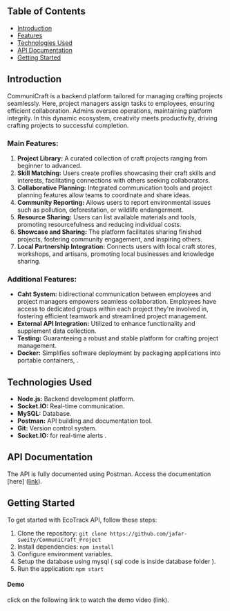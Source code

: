 ## Table of Contents

- [Introduction](#introduction)
- [Features](#features)
- [Technologies Used](#technologies-used)
- [API Documentation](#api-documentation)
- [Getting Started](#getting-started)


## Introduction

CommuniCraft is a backend platform tailored for managing crafting projects seamlessly. Here, project managers assign tasks to employees, ensuring efficient collaboration. Admins oversee operations, maintaining platform integrity. In this dynamic ecosystem, creativity meets productivity, driving crafting projects to successful completion.


### Main Features:

1. **Project Library:** A curated collection of craft projects ranging from beginner to
advanced.
2. **Skill Matching:** Users create profiles showcasing their craft skills and interests,
facilitating connections with others seeking collaborators.
3. **Collaborative Planning:** Integrated communication tools and project planning features
allow teams to coordinate and share ideas.
4. **Community Reporting:** Allows users to report environmental issues such as pollution, deforestation, or wildlife endangerment.
5. **Resource Sharing:** Users can list available materials and tools, promoting
resourcefulness and reducing individual costs.
6. **Showcase and Sharing:** The platform facilitates sharing finished projects, fostering
community engagement, and inspiring others.
7. **Local Partnership Integration:** Connects users with local craft stores, workshops, and
artisans, promoting local businesses and knowledge sharing.


### Additional Features:

- **Caht System:** bidirectional communication between employees and project managers empowers seamless collaboration. Employees have access to dedicated groups within each project they're involved in, fostering efficient teamwork and streamlined project management.
- **External API Integration:** Utilized to enhance functionality and supplement data collection.
- **Testing:** Guaranteeing a robust and stable platform for crafting project management.
- **Docker:** Simplifies software deployment by packaging applications into portable containers, .

## Technologies Used

- **Node.js:** Backend development platform.
- **Socket.IO:** Real-time communication.
- **MySQL:** Database.
- **Postman:** API building and documentation tool.
- **Git:** Version control system.
- **Socket.IO:** for real-time alerts .


## API Documentation

The API is fully documented using Postman. Access the documentation [here] ([link](https://documenter.getpostman.com/view/24747664/2sA35D4Nsw)).

## Getting Started

To get started with EcoTrack API, follow these steps:

1. Clone the repository: `git clone https://github.com/jafar-sweity/CommuniCraft_Project` 
2. Install dependencies: `npm install`
3. Configure environment variables.
4. Setup the database using mysql ( sql code is inside database folder ).
5. Run the application: `npm start`

#### Demo 

click on the following link to watch the demo video (link).
